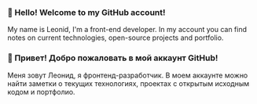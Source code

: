 ### 👋 Hello! Welcome to my GitHub account!

My name is Leonid, I'm a front-end developer.
In my account you can find notes on current technologies, open-source projects and portfolio.

### 👋 Привет! Добро пожаловать в мой аккаунт GitHub!

Меня зовут Леонид, я фронтенд-разработчик. 
В моем аккаунте можно найти заметки о текущих технологиях, проектах с открытым исходным кодом и портфолио.
